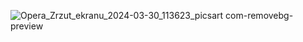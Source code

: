 ![Opera_Zrzut_ekranu_2024-03-30_113623_picsart com-removebg-preview](https://github.com/underttaker/underttaker/assets/165474141/0f323067-046c-445d-95b6-fa3d5440db1f)
